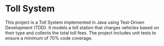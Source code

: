# Toll System

This project is a Toll System implemented in Java using Test-Driven Development (TDD). It models a toll station that charges vehicles based on their type and collects the total toll fees. The project includes unit tests to ensure a minimum of 70% code coverage.

